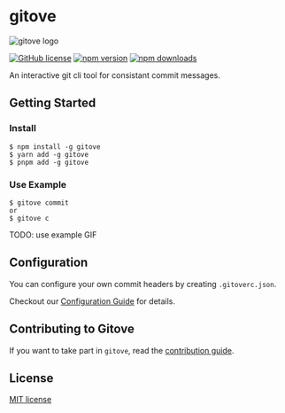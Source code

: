 
# gitove

![gitove logo](https://github.com/gitovep/gitove/assets/61370487/e1ce5ef5-0ef5-45ed-8a98-251f8cf33315)

<!-- ![example workflow](https://github.com/gitovep/gitove/actions/workflows/publish.yml/badge.svg)
[![Build Status](https://img.shields.io/github/actions/workflow/status/gitovep/gitove/publish.yml?branch=main&style=flat-square)](https://github.com/gitovep/gitove/actions?query=workflow%3ACI+branch%3Amain) -->
[![GitHub license](https://img.shields.io/badge/license-MIT-blue.svg)](https://github.com/gitovep/gitove/blob/main/LICENSE)
[![npm version](https://img.shields.io/npm/v/gitove.svg?style=flat-square)](https://www.npmjs.com/package/gitove)
[![npm downloads](https://img.shields.io/npm/dt/gitove.svg?style=flat-square)](https://www.npmjs.com/package/gitove)

An interactive git cli tool for consistant commit messages.




## Getting Started
### Install

```
$ npm install -g gitove
$ yarn add -g gitove
$ pnpm add -g gitove
```

### Use Example

```
$ gitove commit
or
$ gitove c
```

TODO: use example GIF


## Configuration
You can configure your own commit headers by creating `.gitoverc.json`.

Checkout our [Configuration Guide](./docs/CONFIGURATION_GUIDE.md) for details.

## Contributing to Gitove
If you want to take part in `gitove`, read the [contribution guide](./docs/CONTRIBUTING.md).

## License

[MIT license](./LICENSE)